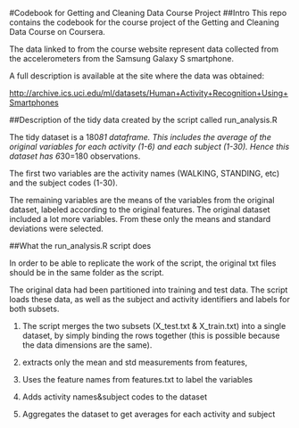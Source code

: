 #Codebook for Getting and Cleaning Data Course Project
##Intro
This repo contains the codebook for the course project of the Getting and Cleaning Data Course on Coursera.

The data linked to from the course website represent data collected from the accelerometers from the Samsung Galaxy S smartphone.

A full description is available at the site where the data was obtained:

http://archive.ics.uci.edu/ml/datasets/Human+Activity+Recognition+Using+Smartphones

##Description of the tidy data created by the script called run_analysis.R

The tidy dataset is a 180*81 dataframe. This includes the average of the original variables for each activity (1-6) and each subject (1-30). Hence this dataset has 6*30=180 observations. 

The first two variables are the activity names (WALKING, STANDING, etc) and the subject codes (1-30).

The remaining variables are the means of the variables from the original dataset, labeled according to the original features. The original dataset included a lot more variables. From these only the means and standard deviations were selected. 


##What the run_analysis.R script does


In order to be able to replicate the work of the script, the original txt files should be in the same folder as the script.
 
The original data had been partitioned into training and test data. The script loads these data, as well as the subject and activity identifiers and labels for both subsets.

1) The script merges the two subsets (X_test.txt & X_train.txt) into a single dataset, by simply binding the rows together (this is possible because the data dimensions are the same).

2) extracts only the mean and std measurements from features,  

3) Uses the feature names from features.txt to label the variables

4) Adds activity names&subject codes to the dataset

5) Aggregates the dataset to get averages for each activity and subject 

  